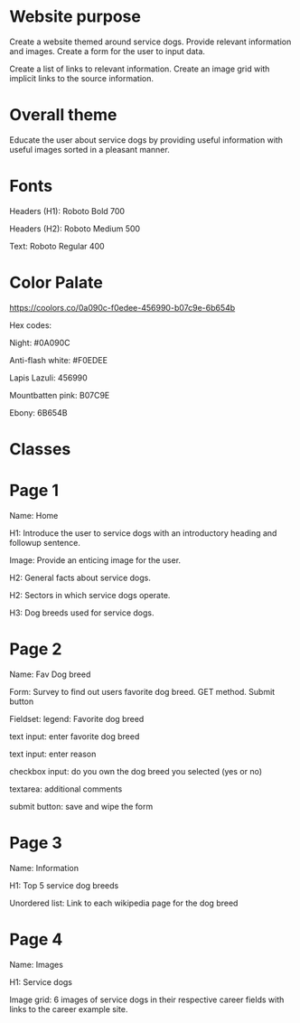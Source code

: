 # Website purpose

Create a website themed around service dogs.
Provide relevant information and images.
Create a form for the user to input data.

Create a list of links to relevant information.
Create an image grid with implicit links to the source information.

# Overall theme

Educate the user about service dogs by providing useful information
with useful images sorted in a pleasant manner.

# Fonts

Headers (H1): Roboto Bold 700

Headers (H2): Roboto Medium 500

Text: Roboto Regular 400

# Color Palate

https://coolors.co/0a090c-f0edee-456990-b07c9e-6b654b

Hex codes:

Night: #0A090C

Anti-flash white: #F0EDEE

Lapis Lazuli: 456990

Mountbatten pink: B07C9E

Ebony: 6B654B

# Classes

# Page 1

Name: Home

H1: Introduce the user to service dogs with an introductory heading
and followup sentence.

Image: Provide an enticing image for the user.

H2: General facts about service dogs.

H2: Sectors in which service dogs operate.

H3: Dog breeds used for service dogs.

# Page 2

Name: Fav Dog breed

Form: Survey to find out users favorite dog breed. GET method. Submit button

Fieldset: legend: Favorite dog breed

text input: enter favorite dog breed

text input: enter reason

checkbox input: do you own the dog breed you selected (yes or no)

textarea: additional comments

submit button: save and wipe the form

# Page 3

Name: Information

H1: Top 5 service dog breeds

Unordered list: Link to each wikipedia page for the dog breed

# Page 4

Name: Images

H1: Service dogs

Image grid: 6 images of service dogs in their respective
career fields with links to the career example site.
